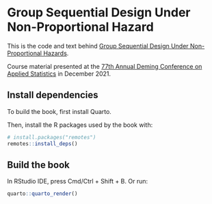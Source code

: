 # Group Sequential Design Under Non-Proportional Hazard

This is the code and text behind
[Group Sequential Design Under Non-Proportional Hazards](https://keaven.github.io/gsd-deming/).

Course material presented at the
[77th Annual Deming Conference on Applied Statistics](https://demingconference.org/programs/2021-program/)
in December 2021.

## Install dependencies

To build the book, first install Quarto.

Then, install the R packages used by the book with:

```r
# install.packages("remotes")
remotes::install_deps()
```

## Build the book

In RStudio IDE, press Cmd/Ctrl + Shift + B. Or run:

```r
quarto::quarto_render()
```
